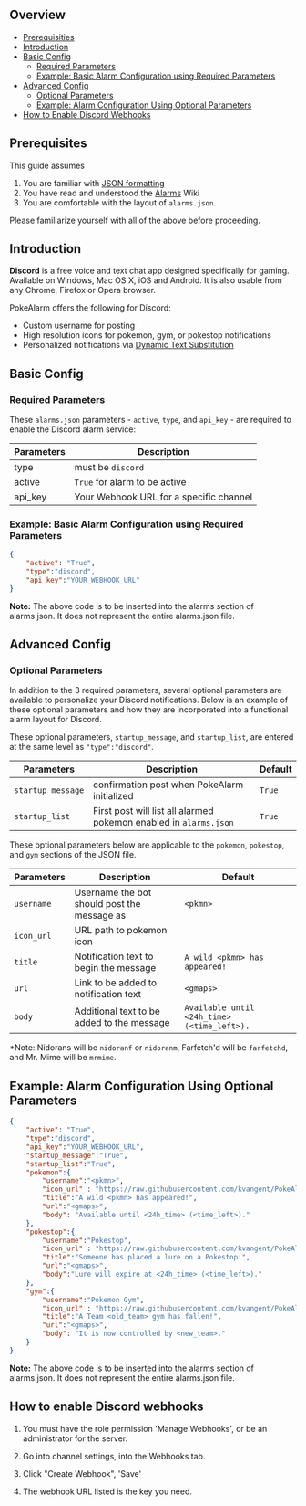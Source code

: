 ## Overview
* [Prerequisities](#prerequisites)
* [Introduction](#introduction)
* [Basic Config](#basic-config)
  * [Required Parameters](#required-parameters)
  * [Example: Basic Alarm Configuration using Required Parameters](#example-basic-alarm-configuration-using-required-parameters)
* [Advanced Config](#advanced-config)
  * [Optional Parameters](#optional-parameters)
  * [Example: Alarm Configuration Using Optional Parameters](#example-alarm-configuration-using-optional-parameters)
* [How to Enable Discord Webhooks](#how-to-enable-discord-webhooks)

## Prerequisites
This guide assumes 

1. You are familiar with [JSON formatting](http://www.w3schools.com/json/default.asp)
2. You have read and understood the [Alarms](https://github.com/kvangent/PokeAlarm/wiki/Alarms) Wiki
3. You are comfortable with the layout of `alarms.json`.

Please familiarize yourself with all of the above before proceeding.

## Introduction

**Discord** is a free voice and text chat app designed specifically for gaming. Available on Windows, Mac OS X, iOS and Android. It is also usable from any Chrome, Firefox or Opera browser.

PokeAlarm offers the following for Discord:

* Custom username for posting
* High resolution icons for pokemon, gym, or pokestop notifications
* Personalized notifications via [Dynamic Text Substitution](Dynamic-Text-Substitution.md)



## Basic Config

### Required Parameters
These `alarms.json` parameters - `active`, `type`, and `api_key` - are required to enable the Discord alarm service:

| Parameters     | Description                            |
| -------------- |----------------------------------------|
| type           | must be `discord`                        |
| active         | `True` for alarm to be active          |
| api_key        | Your Webhook URL for a specific channel                           |

### Example: Basic Alarm Configuration using Required Parameters
```json
{
	"active": "True",
	"type":"discord",
	"api_key":"YOUR_WEBHOOK_URL"
}
```
**Note:** The above code is to be inserted into the alarms section of alarms.json. It does not represent the entire alarms.json file.

## Advanced Config

### Optional Parameters
In addition to the 3 required parameters, several optional parameters are available to personalize your Discord notifications.  Below is an example of these optional parameters and how they are incorporated into a functional alarm layout for Discord.

These optional parameters, `startup_message`, and `startup_list`, are entered at the same level as `"type":"discord"`.

| Parameters         | Description                                                | Default                      |
|--------------------|------------------------------------------------------------|------------------------------|
| `startup_message`  | confirmation post when PokeAlarm initialized               | `True`                       |
| `startup_list`     | First post will list all alarmed pokemon enabled in `alarms.json`    | `True`            |

These optional parameters below are applicable to the `pokemon`, `pokestop`, and `gym` sections of the JSON file.

| Parameters       | Description                                       | Default                                       |
| -----------------|---------------------------------------------------|-----------------------------------------------|
| `username`       | Username the bot should post the message as       | `<pkmn>`                                      | 
| `icon_url`       | URL path to pokemon icon	   					   |												 |
| `title`          | Notification text to begin the message            | `A wild <pkmn> has appeared!`                 |
| `url`            | Link to be added to notification text             | `<gmaps>`                                     |
| `body`           | Additional text to be added to the message        | `Available until <24h_time> (<time_left>).`   | 
*Note: Nidorans will be `nidoranf` or `nidoranm`, Farfetch'd will be `farfetchd`, and Mr. Mime will be `mrmime`.

## Example: Alarm Configuration Using Optional Parameters
```json
{
	"active": "True",
	"type":"discord",
	"api_key":"YOUR_WEBHOOK_URL",
	"startup_message":"True",
	"startup_list":"True",
	"pokemon":{
		"username":"<pkmn>",
		"icon_url" : "https://raw.githubusercontent.com/kvangent/PokeAlarm/master/icons/<id>.png",
		"title":"A wild <pkmn> has appeared!",
		"url":"<gmaps>",
		"body": "Available until <24h_time> (<time_left>)."
	},
	"pokestop":{
		"username":"Pokestop",
		"icon_url" : "https://raw.githubusercontent.com/kvangent/PokeAlarm/master/icons/pokestop.png",
		"title":"Someone has placed a lure on a Pokestop!",
		"url":"<gmaps>",
		"body":"Lure will expire at <24h_time> (<time_left>)."
	},
	"gym":{
		"username":"Pokemon Gym",
		"icon_url" : "https://raw.githubusercontent.com/kvangent/PokeAlarm/master/icons/gym.png",
		"title":"A Team <old_team> gym has fallen!",
		"url":"<gmaps>",
		"body": "It is now controlled by <new_team>."
	}
}
```
**Note:** The above code is to be inserted into the alarms section of alarms.json. It does not represent the entire alarms.json file.

 
## How to enable Discord webhooks

1. You must have the role permission 'Manage Webhooks', or be an administrator for the server.

2. Go into channel settings, into the Webhooks tab.

3. Click "Create Webhook", 'Save'

4. The webhook URL listed is the key you need.

